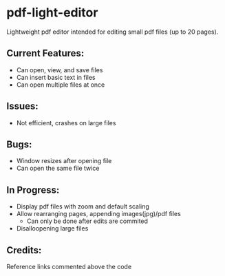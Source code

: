 # pdf-light-editor
Lightweight pdf editor intended for editing small pdf files (up to 20 pages).


Current Features:
-----------------------
* Can open, view, and save files 
* Can insert basic text in files 
* Can open multiple files at once


Issues:
---------------------------
* Not efficient, crashes on large files

Bugs:
---------------------------
* Window resizes after opening file 
* Can open the same file twice


In Progress:
---------------------------
* Display pdf files with zoom and default scaling
* Allow rearranging pages, appending images(jpg)/pdf files
  * Can only be done after edits are commited
* Disalloopening large files 

Credits:
---------------------------
Reference links commented above the code
